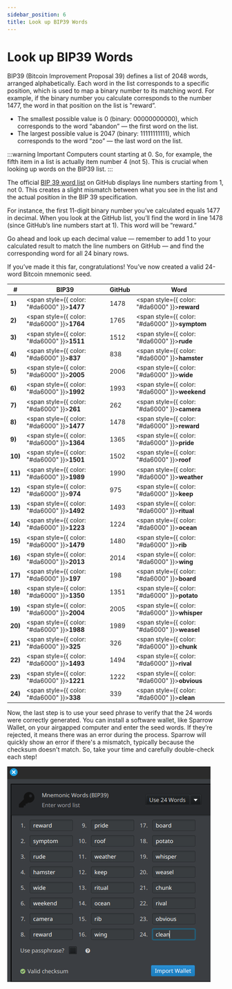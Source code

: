 ```yaml
---
sidebar_position: 6
title: Look up BIP39 Words
---
```


# Look up BIP39 Words

BIP39 (Bitcoin Improvement Proposal 39) defines a list of 2048 words, arranged alphabetically. Each word in the list corresponds to a specific position, which is used to map a binary number to its matching word. For example, if the binary number you calculate corresponds to the number 1477, the word in that position on the list is "reward”.

- The smallest possible value is 0 (binary: 00000000000), which corresponds to the word “abandon” — the first word on the list.
- The largest possible value is 2047 (binary: 11111111111), which corresponds to the word “zoo” — the last word on the list.

:::warning Important
Computers count starting at 0. So, for example, the fifth item in a list is actually item number 4 (not 5). This is crucial when looking up words on the BIP39 list.
:::

The official [BIP 39 word list](https://github.com/bitcoin/bips/blob/master/bip-0039/english.txt) on GitHub displays line numbers starting from 1, not 0. This creates a slight mismatch between what you see in the list and the actual position in the BIP 39 specification.

For instance, the first 11-digit binary number you’ve calculated equals 1477 in decimal. When you look at the GitHub list, you’ll find the word in line 1478 (since GitHub’s line numbers start at 1). This word will be “reward.”

Go ahead and look up each decimal value — remember to add 1 to your calculated result to match the line numbers on GitHub — and find the corresponding word for all 24 binary rows.

If you’ve made it this far, congratulations! You’ve now created a valid 24-word Bitcoin mnemonic seed.

<div class="fixed-width-table">

|#|BIP39|GitHub|Word|
|-|-|-|-|
|**1)**|<span style={{ color: "#da6000" }}>**1477**</span>|1478|<span style={{ color: "#da6000" }}>**reward**</span>|
|**2)**|<span style={{ color: "#da6000" }}>**1764**</span>|1765|<span style={{ color: "#da6000" }}>**symptom**</span>|
|**3)**|<span style={{ color: "#da6000" }}>**1511**</span>|1512|<span style={{ color: "#da6000" }}>**rude**</span>|
|**4)**|<span style={{ color: "#da6000" }}>**837**</span>|838|<span style={{ color: "#da6000" }}>**hamster**</span>|
|**5)**|<span style={{ color: "#da6000" }}>**2005**</span>|2006|<span style={{ color: "#da6000" }}>**wide**</span>|
|**6)**|<span style={{ color: "#da6000" }}>**1992**</span>|1993|<span style={{ color: "#da6000" }}>**weekend**</span>|
|**7)**|<span style={{ color: "#da6000" }}>**261**</span>|262|<span style={{ color: "#da6000" }}>**camera**</span>|
|**8)**|<span style={{ color: "#da6000" }}>**1477**</span>|1478|<span style={{ color: "#da6000" }}>**reward**</span>|
|**9)**|<span style={{ color: "#da6000" }}>**1364**</span>|1365|<span style={{ color: "#da6000" }}>**pride**</span>|
|**10)**|<span style={{ color: "#da6000" }}>**1501**</span>|1502|<span style={{ color: "#da6000" }}>**roof**</span>|
|**11)**|<span style={{ color: "#da6000" }}>**1989**</span>|1990|<span style={{ color: "#da6000" }}>**weather**</span>|
|**12)**|<span style={{ color: "#da6000" }}>**974**</span>|975|<span style={{ color: "#da6000" }}>**keep**</span>|
|**13)**|<span style={{ color: "#da6000" }}>**1492**</span>|1493|<span style={{ color: "#da6000" }}>**ritual**</span>|
|**14)**|<span style={{ color: "#da6000" }}>**1223**</span>|1224|<span style={{ color: "#da6000" }}>**ocean**</span>|
|**15)**|<span style={{ color: "#da6000" }}>**1479**</span>|1480|<span style={{ color: "#da6000" }}>**rib**</span>|
|**16)**|<span style={{ color: "#da6000" }}>**2013**</span>|2014|<span style={{ color: "#da6000" }}>**wing**</span>|
|**17)**|<span style={{ color: "#da6000" }}>**197**</span>|198|<span style={{ color: "#da6000" }}>**board**</span>|
|**18)**|<span style={{ color: "#da6000" }}>**1350**</span>|1351|<span style={{ color: "#da6000" }}>**potato**</span>|
|**19)**|<span style={{ color: "#da6000" }}>**2004**</span>|2005|<span style={{ color: "#da6000" }}>**whisper**</span>|
|**20)**|<span style={{ color: "#da6000" }}>**1988**</span>|1989|<span style={{ color: "#da6000" }}>**weasel**</span>|
|**21)**|<span style={{ color: "#da6000" }}>**325**</span>|326|<span style={{ color: "#da6000" }}>**chunk**</span>|
|**22)**|<span style={{ color: "#da6000" }}>**1493**</span>|1494|<span style={{ color: "#da6000" }}>**rival**</span>|
|**23)**|<span style={{ color: "#da6000" }}>**1221**</span>|1222|<span style={{ color: "#da6000" }}>**obvious**</span>|
|**24)**|<span style={{ color: "#da6000" }}>**338**</span>|339|<span style={{ color: "#da6000" }}>**clean**</span>|

</div>

Now, the last step is to use your seed phrase to verify that the 24 words were correctly generated. You can install a software wallet, like Sparrow Wallet, on your airgapped computer and enter the seed words. If they’re rejected, it means there was an error during the process. Sparrow will quickly show an error if there's a mismatch, typically because the checksum doesn't match. So, take your time and carefully double-check each step!

![](/img/seed/import.png)